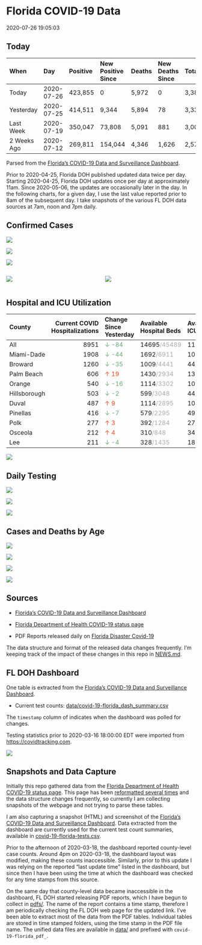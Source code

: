 Florida COVID-19 Data
================
2020-07-26 19:05:03

## Today

| When        | Day        | Positive | New Positive Since | Deaths | New Deaths Since | Total     |
| :---------- | :--------- | :------- | :----------------- | :----- | :--------------- | :-------- |
| Today       | 2020-07-26 | 423,855  | 0                  | 5,972  | 0                | 3,386,503 |
| Yesterday   | 2020-07-25 | 414,511  | 9,344              | 5,894  | 78               | 3,336,377 |
| Last Week   | 2020-07-19 | 350,047  | 73,808             | 5,091  | 881              | 3,002,641 |
| 2 Weeks Ago | 2020-07-12 | 269,811  | 154,044            | 4,346  | 1,626            | 2,574,007 |

Parsed from the [Florida’s COVID-19 Data and Surveillance
Dashboard](https://fdoh.maps.arcgis.com/apps/opsdashboard/index.html#/8d0de33f260d444c852a615dc7837c86).

Prior to 2020-04-25, Florida DOH published updated data twice per day.
Starting 2020-04-25, Florida DOH updates once per day at approximately
11am. Since 2020-05-06, the updates are occasionally later in the day.
In the following charts, for a given day, I use the last value reported
prior to 8am of the subsequent day. I take snapshots of the various FL
DOH data sources at 7am, noon and 7pm daily.

## Confirmed Cases

![](plots/covid-19-florida-daily-test-changes.png)

![](plots/covid-19-florida-deaths-by-day.png)

![](plots/covid-19-florida-county-top-6.png)

<div class="columns">

<div class="column is-full-mobile">

![](plots/covid-19-florida-testing.png)

</div>

<div class="column is-full-mobile">

![](plots/covid-19-florida-total-positive.png)

</div>

</div>

## Hospital and ICU Utilization

| County       | Current COVID Hospitalizations | Change Since Yesterday                    | Available Hospital Beds                      | Available ICU Beds                         |
| :----------- | -----------------------------: | :---------------------------------------- | :------------------------------------------- | :----------------------------------------- |
| All          |                           8951 | <span style="color: #6BAA75">↓ -84</span> | 14695<span style="color: #aaa">/45489</span> | 1139<span style="color: #aaa">/5029</span> |
| Miami-Dade   |                           1908 | <span style="color: #6BAA75">↓ -44</span> | 1692<span style="color: #aaa">/6911</span>   | 106<span style="color: #aaa">/895</span>   |
| Broward      |                           1260 | <span style="color: #6BAA75">↓ -35</span> | 1009<span style="color: #aaa">/4441</span>   | 44<span style="color: #aaa">/478</span>    |
| Palm Beach   |                            606 | <span style="color: #EC4E20">↑ 19</span>  | 1430<span style="color: #aaa">/2934</span>   | 133<span style="color: #aaa">/293</span>   |
| Orange       |                            540 | <span style="color: #6BAA75">↓ -16</span> | 1114<span style="color: #aaa">/3302</span>   | 103<span style="color: #aaa">/269</span>   |
| Hillsborough |                            503 | <span style="color: #6BAA75">↓ -2</span>  | 599<span style="color: #aaa">/3048</span>    | 44<span style="color: #aaa">/331</span>    |
| Duval        |                            487 | <span style="color: #EC4E20">↑ 9</span>   | 1114<span style="color: #aaa">/2895</span>   | 108<span style="color: #aaa">/333</span>   |
| Pinellas     |                            416 | <span style="color: #6BAA75">↓ -7</span>  | 579<span style="color: #aaa">/2295</span>    | 49<span style="color: #aaa">/245</span>    |
| Polk         |                            277 | <span style="color: #EC4E20">↑ 3</span>   | 392<span style="color: #aaa">/1284</span>    | 27<span style="color: #aaa">/144</span>    |
| Osceola      |                            212 | <span style="color: #EC4E20">↑ 4</span>   | 310<span style="color: #aaa">/848</span>     | 34<span style="color: #aaa">/95</span>     |
| Lee          |                            211 | <span style="color: #6BAA75">↓ -4</span>  | 328<span style="color: #aaa">/1435</span>    | 18<span style="color: #aaa">/123</span>    |

![](plots/covid-19-florida-icu-usage.png)

## Daily Testing

![](plots/covid-19-florida-tests-per-case.png)

<!-- ![](plots/covid-19-florida-change-new-cases.png) -->

![](plots/covid-19-florida-tests-percent-positive.png)

![](plots/covid-19-florida-test-and-case-growth.png)

## Cases and Deaths by Age

![](plots/covid-19-florida-weekly-events-by-age.png)

![](plots/covid-19-florida-age.png)

![](plots/covid-19-florida-age-deaths.png)

![](plots/covid-19-florida-age-sex.png)

## Sources

  - [Florida’s COVID-19 Data and Surveillance
    Dashboard](https://fdoh.maps.arcgis.com/apps/opsdashboard/index.html#/8d0de33f260d444c852a615dc7837c86)

  - [Florida Department of Health COVID-19 status
    page](http://www.floridahealth.gov/diseases-and-conditions/COVID-19/)

  - PDF Reports released daily on [Florida Disaster
    Covid-19](http://www.floridahealth.gov/diseases-and-conditions/COVID-19/)

The data structure and format of the released data changes frequently.
I’m keeping track of the impact of these changes in this repo in
[NEWS.md](NEWS.md).

## FL DOH Dashboard

One table is extracted from the [Florida’s COVID-19 Data and
Surveillance
Dashboard](https://fdoh.maps.arcgis.com/apps/opsdashboard/index.html#/8d0de33f260d444c852a615dc7837c86).

  - Current test counts:
    [data/covid-19-florida\_dash\_summary.csv](data/covid-19-florida_dash_summary.csv)

The `timestamp` column of indicates when the dashboard was polled for
changes.

Testing statistics prior to 2020-03-16 18:00:00 EDT were imported from
<https://covidtracking.com>.

![](screenshots/fodh_maps_arcgis_com__apps__opsdashboard.png)

## Snapshots and Data Capture

Initially this repo gathered data from the [Florida Department of Health
COVID-19 status
page](http://www.floridahealth.gov/diseases-and-conditions/COVID-19/).
This page has been [reformatted several
times](screenshots/floridahealth_gov__diseases-and-conditions__COVID-19.png)
and the data structure changes frequently, so currently I am collecting
snapshots of the webpage and not trying to parse these tables.

I am also capturing a snapshot (HTML) and screenshot of the [Florida’s
COVID-19 Data and Surveillance
Dashboard](https://fdoh.maps.arcgis.com/apps/opsdashboard/index.html#/8d0de33f260d444c852a615dc7837c86).
Data extracted from the dashboard are currently used for the current
test count summaries, available in
[covid-19-florida-tests.csv](covid-19-florida-tests.csv).

Prior to the afternoon of 2020-03-18, the dashboard reported
county-level case counts. Around 4pm on 2020-03-18, the dashboard layout
was modified, making these counts inaccessible. Similarly, prior to this
update I was relying on the reported “last update time” listed in the
dashboard, but since then I have been using the time at which the
dashboard was checked for any time stamps from this source.

On the same day that county-level data became inaccessible in the
dashboard, FL DOH started releasing PDF reports, which I have begun to
collect in [pdfs/](pdfs/). The name of the report contains a time stamp,
therefore I am periodically checking the FL DOH web page for the updated
link. I’ve been able to extract most of the data from the PDF tables.
Individual tables are stored in time stamped folders, using the time
stamp in the PDF file name. The unified data files are available in
[data/](data/) and prefixed with `covid-19-florida_pdf_`.
